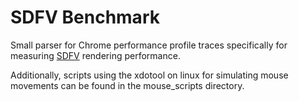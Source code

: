# SDFV Benchmark
Small parser for Chrome performance profile traces specifically for measuring [SDFV](https://github.com/spcl/dace-webclient) rendering performance.

Additionally, scripts using the xdotool on linux for simulating mouse movements can be found in the mouse_scripts directory.

